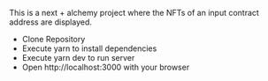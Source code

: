 This is a next + alchemy project where the NFTs of an input contract address are displayed.

- Clone Repository
- Execute yarn to install dependencies
- Execute yarn dev to run server
- Open http://localhost:3000 with your browser
